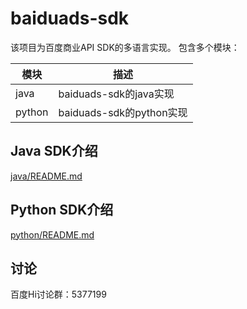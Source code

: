 # baiduads-sdk

该项目为百度商业API SDK的多语言实现。 包含多个模块：

|  模块   | 描述  |
|  ----  | ----  |
| java  | baiduads-sdk的java实现 |
|python | baiduads-sdk的python实现 |



## Java SDK介绍

[java/README.md](java/README.md)


## Python SDK介绍

[python/README.md](python/README.md)


## 讨论

百度Hi讨论群：5377199
